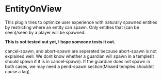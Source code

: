 # EntityOnView
This plugin tries to optimize user experience with naturally spawned entities by restricting where an entity can spawn. Only entities that (can be seen)/seen by a player will be spawned.

**This is not tested out yet, I hope someone tests it out.**

cancel-spawn, and abort-spawn are seperated because abort-spawn is not explained well. We dont know whether a guardian will spawn in a temple(It should spawn if it is in cancel-spawn). If the guardian does not spawn in both cases, we may need a pend-spawn section(Missed temples shouldnt cause a lag).
